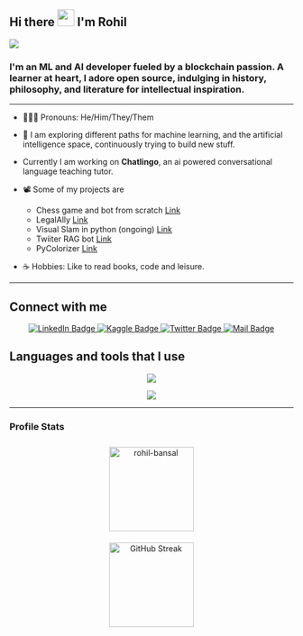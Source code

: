 ## Hi there <img src="https://raw.githubusercontent.com/MartinHeinz/MartinHeinz/master/wave.gif" width="30px" height="30px"> I'm Rohil  

<img src="https://user-images.githubusercontent.com/74038190/225813708-98b745f2-7d22-48cf-9150-083f1b00d6c9.gif" />


### I'm an ML and AI developer fueled by a blockchain passion. A learner at heart, I adore open source, indulging in history, philosophy, and literature for intellectual inspiration.

---

- 👨🏻‍💻 Pronouns: He/Him/They/Them
- 🔭 I am exploring different paths for machine learning, and the artificial intelligence space, continuously trying to build new stuff.
- Currently I am working on **Chatlingo**, an ai powered conversational language teaching tutor.
- 📽️ Some of my projects are
  - Chess game and bot from scratch <a href="https://github.com/realrohilbansal/chessdotai">Link</a>
  - LegalAlly <a href="https://github.com/realrohilbansal/legalaibot">Link</a>
  - Visual Slam in python (ongoing) <a href="https://github.com/realrohilbansal/visual-slam-py">Link</a>
  - Twiiter RAG bot <a href="https://github.com/realrohilbansal/twitter-rag-bot">Link</a>
  - PyColorizer <a href="https://github.com/realrohilbansal/pycolorizer">Link<a>
  
- ☕ Hobbies: Like to read books, code and leisure.

---

## Connect with me


<div>
  <div id="badges" align="center">
      <a href="https://www.linkedin.com/in/realrohilbansal">
      	<img src="https://img.shields.io/badge/LinkedIn-blue?style=for-the-badge&logo=linkedin&logoColor=white" alt="LinkedIn Badge"/>
      </a>
      <a href="https://www.kaggle.com/realrohilbansal">
      	<img src="https://img.shields.io/badge/Kaggle-gray?style=for-the-badge&logo=kaggle&logoColor=white" alt="Kaggle Badge"/>
      </a>
    <a href="https://www.twitter.com/hellorohil">
    	<img src="https://img.shields.io/badge/Twitter-blue?style=for-the-badge&logo=twitter&logoColor=white" alt="Twitter Badge"/>  
    </a>
    <a href="mailto:rohilbansaltech@gmail.com">
    	<img src="https://img.shields.io/badge/Mail-red?style=for-the-badge&logo=gmail&logoColor=white" alt="Mail Badge"/>  
    </a>
  </div>
  
</div>


## Languages and tools that I use

<p align="center">
  <a href="https://skillicons.dev">
    <img src="https://skillicons.dev/icons?i=python,pytorch,django,aws,tensorflow,mysql,docker" />
  </a>
</p>
<p align="center">
  <a href="https://skillicons.dev">
    <img src="https://skillicons.dev/icons?i=rust,bash,vscode,fastapi,ubuntu,obsidian,md,git" />
  </a>
</p>
<!-- <p align="center">
  <a href="https://skillicons.dev">
    <img src="https://skillicons.dev/icons?i=" />
  </a>
</p> -->


---

### Profile Stats
<div id="stats" align="center">
  <div>
    <img height="150px" align="center" style="margin:2%;" src="https://github-readme-stats.vercel.app/api?username=realrohilbansal&hide_rank=true&show_icons=true&theme=dark" alt="rohil-bansal" />
  </div>
  <div>
    <img height="150px" align="center" style="margin:2%;" src="https://github-readme-streak-stats.herokuapp.com?user=realrohilbansal&theme=dark" alt="GitHub Streak" />
  </div>
</div>